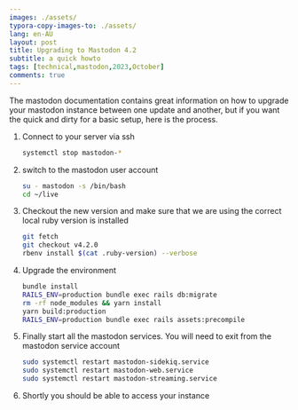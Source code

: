 ```yaml
---
images: ./assets/
typora-copy-images-to: ./assets/
lang: en-AU
layout: post
title: Upgrading to Mastodon 4.2
subtitle: a quick howto
tags: [technical,mastodon,2023,October]
comments: true
---
```


The mastodon documentation contains great information on how to upgrade your mastodon instance between one update and another, but if you want the quick and dirty for a basic setup, here is the process.

1. Connect to your server via ssh
   ```bash
   systemctl stop mastodon-*
   ```

2. switch to the mastodon user account
   ```bash
   su - mastodon -s /bin/bash
   cd ~/live
   ```

3. Checkout the new version and make sure that we are using the correct local ruby version is installed
   ````bash
   git fetch
   git checkout v4.2.0
   rbenv install $(cat .ruby-version) --verbose
   ````

4. Upgrade the environment
   ```bash
   bundle install
   RAILS_ENV=production bundle exec rails db:migrate
   rm -rf node_modules && yarn install
   yarn build:production
   RAILS_ENV=production bundle exec rails assets:precompile
   ```

5. Finally start all the mastodon services. You will need to exit from the mastodon service account
   ````bash
   sudo systemctl restart mastodon-sidekiq.service
   sudo systemctl restart mastodon-web.service
   sudo systemctl restart mastodon-streaming.service
   ````

6. Shortly you should be able to access your instance